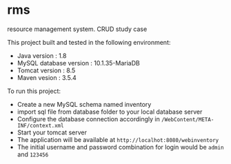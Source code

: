 # rms
resource management system. CRUD study case

This project built and tested in the following environment:
- Java version : 1.8
- MySQL database version : 10.1.35-MariaDB
- Tomcat version : 8.5
- Maven vesion : 3.5.4

To run this project:
- Create a new MySQL schema named inventory
- import sql file from database folder to your local database server
- Configure the database connection accordingly in `/WebContent/META-INF/context.xml`
- Start your tomcat server
- The application will be available at `http://localhot:8080/webinventory`
- The initial username and password combination for login would be `admin` and `123456` 
